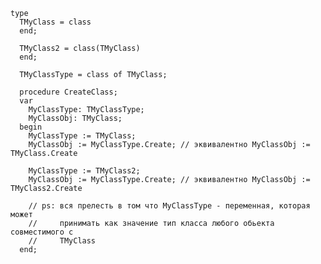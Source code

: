 ﻿``` delphi
type
  TMyClass = class
  end;

  TMyClass2 = class(TMyClass)
  end;

  TMyClassType = class of TMyClass;

  procedure CreateClass;
  var
    MyClassType: TMyClassType;
    MyClassObj: TMyClass;
  begin
    MyClassType := TMyClass;
    MyClassObj := MyClassType.Create; // эквивалентно MyClassObj := TMyClass.Create

    MyClassType := TMyClass2;
    MyClassObj := MyClassType.Create; // эквивалентно MyClassObj := TMyClass2.Create

    // ps: вся прелесть в том что MyClassType - переменная, которая может
    //     принимать как значение тип класса любого обьекта совместимого с
    //     TMyClass
  end;
```